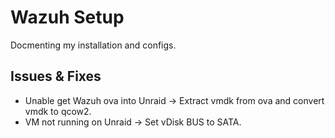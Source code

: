 # Wazuh Setup

Docmenting my installation and configs.

## Issues & Fixes
- Unable get Wazuh ova into Unraid &rarr; Extract vmdk from ova and convert vmdk to qcow2.
- VM not running on Unraid &rarr; Set vDisk BUS to SATA.
